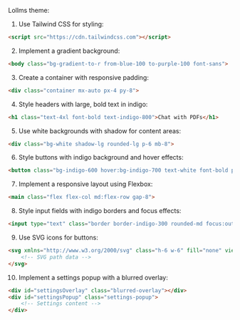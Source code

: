 Lollms theme:

1. Use Tailwind CSS for styling:
```html
<script src="https://cdn.tailwindcss.com"></script>
```

2. Implement a gradient background:
```html
<body class="bg-gradient-to-r from-blue-100 to-purple-100 font-sans">
```

3. Create a container with responsive padding:
```html
<div class="container mx-auto px-4 py-8">
```

4. Style headers with large, bold text in indigo:
```html
<h1 class="text-4xl font-bold text-indigo-800">Chat with PDFs</h1>
```

5. Use white backgrounds with shadow for content areas:
```html
<div class="bg-white shadow-lg rounded-lg p-6 mb-8">
```

6. Style buttons with indigo background and hover effects:
```html
<button class="bg-indigo-600 hover:bg-indigo-700 text-white font-bold py-2 px-4 rounded transition duration-300">
```

7. Implement a responsive layout using Flexbox:
```html
<main class="flex flex-col md:flex-row gap-8">
```

8. Style input fields with indigo borders and focus effects:
```html
<input type="text" class="border border-indigo-300 rounded-md focus:outline-none focus:ring-2 focus:ring-indigo-500">
```

9. Use SVG icons for buttons:
```html
<svg xmlns="http://www.w3.org/2000/svg" class="h-6 w-6" fill="none" viewBox="0 0 24 24" stroke="currentColor">
    <!-- SVG path data -->
</svg>
```

10. Implement a settings popup with a blurred overlay:
```html
<div id="settingsOverlay" class="blurred-overlay"></div>
<div id="settingsPopup" class="settings-popup">
    <!-- Settings content -->
</div>
```
